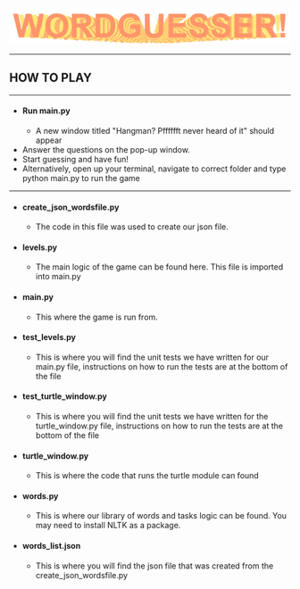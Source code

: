 ![img.png](README_images/wordguesser_logo.png)

---
## HOW TO PLAY

---
- #### Run main.py
  - A new window titled "Hangman? Pfffffft never heard of it" should appear
- Answer the questions on the pop-up window.
- Start guessing and have fun!
- Alternatively, open up your terminal, navigate to correct folder and type python main.py to run the game
---

- #### create_json_wordsfile.py
  - The code in this file was used to create our json file.
- #### levels.py
  - The main logic of the game can be found here. This file is imported into main.py
- #### main.py
  - This where the game is run from.
- #### test_levels.py
  - This is where you will find the unit tests we have written for our main.py file, instructions on how to run the tests are at the bottom of the file
- #### test_turtle_window.py
  - This is where you will find the unit tests we have written for the turtle_window.py file, instructions on how to run the tests are at the bottom of the file
- #### turtle_window.py
  - This is where the code that runs the turtle module can found
- #### words.py
  - This is where our library of words and tasks logic can be found. You may need to install NLTK as a package.
- #### words_list.json
  - This is where you will find the json file that was created from the create_json_wordsfile.py